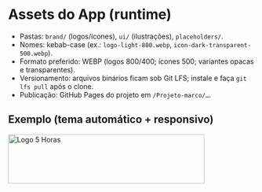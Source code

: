 # Assets do App (runtime)

- Pastas: `brand/` (logos/ícones), `ui/` (ilustrações), `placeholders/`.
- Nomes: kebab-case (ex.: `logo-light-800.webp`, `icon-dark-transparent-500.webp`).
- Formato preferido: WEBP (logos 800/400; ícones 500; variantes opacas e transparentes).
- Versionamento: arquivos binários ficam sob Git LFS; instale e faça `git lfs pull` após o clone.
- Publicação: GitHub Pages do projeto em `/Projeto-marco/…`.

## Exemplo (tema automático + responsivo)
<picture>
  <source srcset="/Projeto-marco/assets/app/brand/logo-dark-800.webp 800w, /Projeto-marco/assets/app/brand/logo-dark-400.webp 400w" media="(prefers-color-scheme: dark)" type="image/webp">
  <source srcset="/Projeto-marco/assets/app/brand/logo-light-800.webp 800w, /Projeto-marco/assets/app/brand/logo-light-400.webp 400w" media="(prefers-color-scheme: light)" type="image/webp">
  <img src="/Projeto-marco/assets/app/brand/logo-light-400.webp" alt="Logo 5 Horas" width="400" height="100">
</picture>
